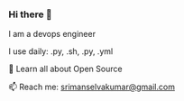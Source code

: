 ### Hi there 👋
I am  a devops engineer 

 I use daily: .py, .sh, .py, .yml

🌱 Learn all about Open Source

📫 Reach me: srimanselvakumar@gmail.com


<!--gmail.com
**srimanaws/srimanaws** is a ✨ _special_ ✨ repository because its `README.md` (this file) appears on your GitHub profile.

Here are some ideas to get you started:

- 🔭 I’m currently working on ...
- 🌱 I’m currently learning ...
- 👯 I’m looking to collaborate on ...
- 🤔 I’m looking for help with ...
- 💬 Ask me about ...
- 📫 How to reach me: ...
- 😄 Pronouns: ...
- ⚡ Fun fact: ...
-->
